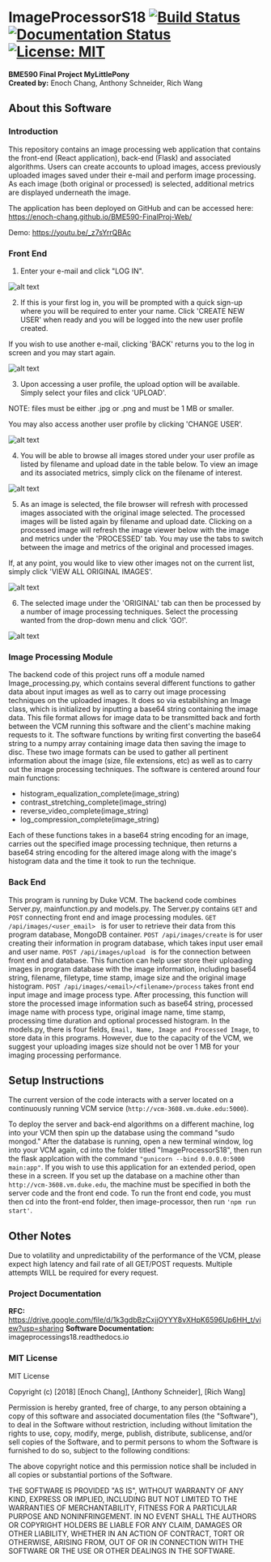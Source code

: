 # ImageProcessorS18    [![Build Status](https://travis-ci.org/enoch-chang/ImageProcessorS18.svg?branch=master)](https://travis-ci.org/enoch-chang/ImageProcessorS18) [![Documentation Status](https://readthedocs.org/projects/imageprocessings18/badge/?version=latest)](http://imageprocessings18.readthedocs.io/en/latest/?badge=latest) [![License: MIT](https://img.shields.io/badge/License-MIT-yellow.svg)](https://opensource.org/licenses/MIT)

**BME590 Final Project MyLittlePony**  
**Created by:** Enoch Chang, Anthony Schneider, Rich Wang

## About this Software
### Introduction
This repository contains an image processing web application that contains the front-end (React application), back-end (Flask) and associated algorithms. Users can create accounts to upload images, access previously uploaded images saved under their e-mail and perform image processing. As each image (both original or processed) is selected, additional metrics are displayed underneath the image.

The application has been deployed on GitHub and can be accessed here: https://enoch-chang.github.io/BME590-FinalProj-Web/

Demo: https://youtu.be/_z7sYrrQBAc

### Front End

1. Enter your e-mail and click "LOG IN". 

![alt text](https://github.com/enoch-chang/ImageProcessorS18/blob/readme/screenshots/login.png?raw=true)

2. If this is your first log in, you will be prompted with a quick sign-up where you will be required to enter your name. Click 'CREATE NEW USER' when ready and you will be logged into the new user profile created.

If you wish to use another e-mail, clicking 'BACK' returns you to the log in screen and you may start again. 

![alt text](https://github.com/enoch-chang/ImageProcessorS18/blob/readme/screenshots/create-user.png)

3. Upon accessing a user profile, the upload option will be available. Simply select your files and click 'UPLOAD'.

NOTE: files must be either .jpg or .png and must be 1 MB or smaller.

You may also access another user profile by clicking 'CHANGE USER'.

![alt text](https://github.com/enoch-chang/ImageProcessorS18/blob/readme/screenshots/logged-in.png?raw=true)

4. You will be able to browse all images stored under your user profile as listed by filename and upload date in the table below. To view an image and its associated metrics, simply click on the filename of interest.

![alt text](https://github.com/enoch-chang/ImageProcessorS18/blob/readme/screenshots/viewer.png?raw=true)

5. As an image is selected, the file browser will refresh with processed images associated with the original image selected. The processed images will be listed again by filename and upload date. Clicking on a processed image will refresh the image viewer below with the image and metrics under the 'PROCESSED' tab. You may use the tabs to switch between the image and metrics of the original and processed images.

If, at any point, you would like to view other images not on the current list, simply click 'VIEW ALL ORIGINAL IMAGES'.

![alt text](https://github.com/enoch-chang/ImageProcessorS18/blob/readme/screenshots/viewer-p.png?raw=true)

6. The selected image under the 'ORIGINAL' tab can then be processed by a number of image processing techniques. Select the processing wanted from the drop-down menu and click 'GO!'.

![alt text](https://github.com/enoch-chang/ImageProcessorS18/blob/readme/screenshots/process.png?raw=true)


### Image Processing Module
The backend code of this project runs off a module named Image_processing.py, which contains several different functions to gather data about input images as well as to carry out image processing techniques on the uploaded images. It does so via estabilshing an Image class, which is initialized by inputting a base64 string containing the image data. This file format allows for image data to be transmitted back and forth between the VCM running this software and the client's machine making requests to it. The software functions by writing first converting the base64 string to a numpy array containing image data then saving the image to disc. These two image formats can be used to gather all pertinent information about the image (size, file extensions, etc) as well as to carry out the image processing techniques. The software is centered around four main functions: 
* histogram_equalization_complete(image_string)
* contrast_stretching_complete(image_string)
* reverse_video_complete(image_string)
* log_compression_complete(image_string)  

Each of these functions takes in a base64 string encoding for an image, carries out the specified image processing technique, then returns a base64 string encoding for the altered image along with the image's histogram data and the time it took to run the technique.

### Back End 
This program is running by Duke VCM. The backend code combines Server.py, mainfunction.py and models.py. The Server.py contains ```GET``` and ```POST``` connecting front end and image processing modules. ```GET /api/images/<user_email>
``` is for user to retrieve their data from this program database, MongoDB container. ```POST /api/images/create``` is for user creating their information in program database, which takes input user email and user name. ```POST /api/images/upload
 ```   is for the connection between front end and database. This function can help user store their uploading images in program database with the image information, including base64 string, filename, filetype, time stamp, image size and the original image histogram. ```POST /api/images/<email>/<filename>/process``` takes front end input image and image process type. After processing, this function will store the processed image information such as base64 string, processed image name with process type, original image name, time stamp, processing time duration and optional processed histogram. In the models.py, there is four fields, ```Email, Name, Image and Processed Image```, to store data in this programs. However, due to the capacity of the VCM, we suggest your uploading images size should not be over 1 MB for your imaging processing performance.
 
## Setup Instructions
The current version of the code interacts with a server located on a continuously running VCM service (```http://vcm-3608.vm.duke.edu:5000```).

To deploy the server and back-end algorithms on a different machine, log into your VCM then spin up the database using the command "sudo mongod." After the database is running, open a new terminal window, log into your VCM again, cd into the folder titled "ImageProcessorS18", then run the flask applcation with the command ```"gunicorn --bind 0.0.0.0:5000 main:app"```. If you wish to use this application for an extended period, open these in a screen. If you set up the database on a machine other than ```http://vcm-3608.vm.duke.edu```, the machine must be specified in both the server code and the front end code. To run the front end code, you must then cd into the front-end folder, then image-processor, then run ```'npm run start'```.

## Other Notes
Due to volatility and unpredictability of the performance of the VCM, please expect high latency and fail rate of all GET/POST requests. Multiple attempts WILL be required for every request.

### Project Documentation
**RFC:** https://drive.google.com/file/d/1k3gdbBzCxjjOYYY8vXHpK6596Up6HH_t/view?usp=sharing
**Software Documentation:** imageprocessings18.readthedocs.io

### MIT License
MIT License

Copyright (c) [2018] [Enoch Chang], [Anthony Schneider], [Rich Wang]

Permission is hereby granted, free of charge, to any person obtaining a copy
of this software and associated documentation files (the "Software"), to deal
in the Software without restriction, including without limitation the rights
to use, copy, modify, merge, publish, distribute, sublicense, and/or sell
copies of the Software, and to permit persons to whom the Software is
furnished to do so, subject to the following conditions:

The above copyright notice and this permission notice shall be included in all
copies or substantial portions of the Software.

THE SOFTWARE IS PROVIDED "AS IS", WITHOUT WARRANTY OF ANY KIND, EXPRESS OR
IMPLIED, INCLUDING BUT NOT LIMITED TO THE WARRANTIES OF MERCHANTABILITY,
FITNESS FOR A PARTICULAR PURPOSE AND NONINFRINGEMENT. IN NO EVENT SHALL THE
AUTHORS OR COPYRIGHT HOLDERS BE LIABLE FOR ANY CLAIM, DAMAGES OR OTHER
LIABILITY, WHETHER IN AN ACTION OF CONTRACT, TORT OR OTHERWISE, ARISING FROM,
OUT OF OR IN CONNECTION WITH THE SOFTWARE OR THE USE OR OTHER DEALINGS IN THE
SOFTWARE.
